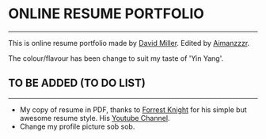 #   ONLINE RESUME PORTFOLIO
---
This is online resume portfolio made by [David Miller](https://github.com/davidtmiller).
Edited by [Aimanzzzr](https://github.com/Aimanzzzr).

The colour/flavour has been change to suit my taste of 'Yin Yang'.

##  TO BE ADDED (TO DO LIST)
---
-   My copy of resume in PDF, thanks to [Forrest Knight](https://github.com/ForrestKnight) 
    for his simple but awesome resume style. His [Youtube Channel](https://www.youtube.com/fknight).
-   Change my profile picture sob sob.